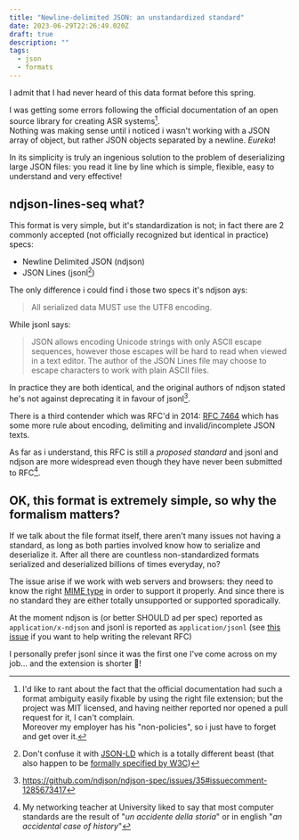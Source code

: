 ```yaml
---
title: "Newline-delimited JSON: an unstandardized standard"
date: 2023-06-29T22:26:49.020Z
draft: true
description: ""
tags:
  - json
  - formats
---
```

I admit that I had never heard of this data format before this spring.

I was getting some errors following the official documentation of an open source library for creating ASR systems[^0].  
Nothing was making sense until i noticed i wasn't working with a JSON array of object, but rather JSON objects separated by a newline. _Eureka_!

In its simplicity is truly an ingenious solution to the problem of deserializing large JSON files: you read it line by line which is simple, flexible, easy to understand and very effective!

## ndjson-lines-seq what?

This format is very simple, but it's standardization is not; in fact there are 2 commonly accepted (not officially recognized but identical in practice) specs:

* Newline Delimited JSON (ndjson)
* JSON Lines (jsonl[^1])

The only difference i could find i those two specs it's ndjson ays: 

> All serialized data MUST use the UTF8 encoding.

While jsonl says:

> JSON allows encoding Unicode strings with only ASCII escape sequences, however those escapes will be hard to read when viewed in a text editor. The author of the JSON Lines file may choose to escape characters to work with plain ASCII files.

In practice they are both identical, and the original authors of ndjson stated he's not against deprecating it in favour of jsonl[^2].

There is a third contender which was RFC'd in 2014: [RFC 7464](https://datatracker.ietf.org/doc/html/rfc7464) which has some more rule about encoding, delimiting and invalid/incomplete JSON texts.  

As far as i understand, this RFC is still a _proposed standard_ and jsonl and ndjson are more widespread even though they have never been submitted to RFC[^3].

## OK, this format is extremely simple, so why the formalism matters?

If we talk about the file format itself, there aren't many issues not having a standard, as long as both parties involved  know how to serialize and deserialize it. After all there are countless non-standardized formats serialized and deserialized billions of times everyday, no?

The issue arise if we work with web servers and browsers: they need to know the right [MIME type](https://datatracker.ietf.org/doc/html/rfc6838) in order to support it properly.
And since there is no standard they are either totally unsupported or supported sporadically.

At the moment ndjson is (or better SHOULD ad per spec) reported as `application/x-ndjson` and jsonl is reported as `application/jsonl` (see [this issue](https://github.com/wardi/jsonlines/issues/19) if you want to help writing the relevant RFC)

I personally prefer jsonl since it was the first one I've come across on my job... and the extension is shorter :angel:!

[^0]: I'd like to rant about the fact that the official documentation had such a format ambiguity easily fixable by using the right file extension; but the project was MIT licensed, and having neither reported nor opened a pull request for it, I can't complain.  
Moreover my employer has his "non-policies", so i just have to forget and get over it. 

[^1]: Don't confuse it with [JSON-LD](https://json-ld.org/) which is a totally different beast (that also happen to be [formally specified by W3C](https://www.w3.org/2020/08/json-ld-wg-charter.html))

[^2]: https://github.com/ndjson/ndjson-spec/issues/35#issuecomment-1285673417

[^3]: My networking teacher at University liked to say that most computer standards are the result of "*un accidente della storia*" or in english "*an accidental case of history*"